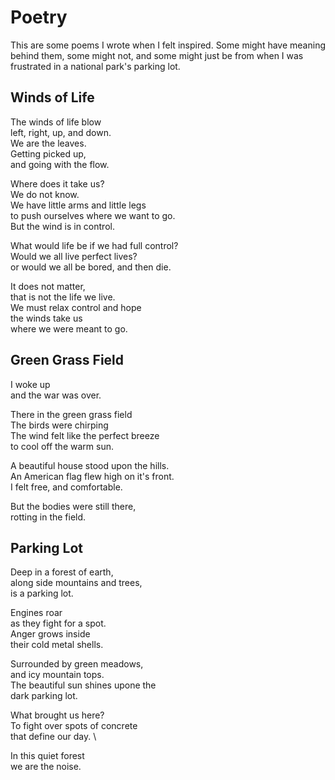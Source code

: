 # Poetry

This are some poems I wrote when I felt inspired. Some might have meaning behind them, some might not, and some might just be from when I was frustrated in a national park's parking lot.

## Winds of Life

The winds of life blow \
left, right, up, and down.\
We are the leaves.\
Getting picked up, \
and going with the flow.

Where does it take us? \
We do not know. \
We have little arms and little legs \
to push ourselves where we want to go. \
But the wind is in control. 

What would life be if we had full control? \
Would we all live perfect lives? \
or would we all be bored, and then die. 

It does not matter, \
that is not the life we live. \
We must relax control and hope \
the winds take us \
where we were meant to go. 

## Green Grass Field

I woke up \
and the war was over.

There in the green grass field \
The birds were chirping \
The wind felt like the perfect breeze \
to cool off the warm sun.

A beautiful house stood upon the hills. \
An American flag flew high on it's front. \
I felt free, and comfortable.

But the bodies were still there, \
rotting in the field. 

## Parking Lot

Deep in a forest of earth, \
along side mountains and trees, \
is a parking lot.

Engines roar \
as they fight for a spot. \
Anger grows inside \
their cold metal shells. 

Surrounded by green meadows, \
and icy mountain tops. \
The beautiful sun shines upone the \
dark parking lot.

What brought us here? \
To fight over spots of concrete \
that define our day. \

In this quiet forest \
we are the noise. 